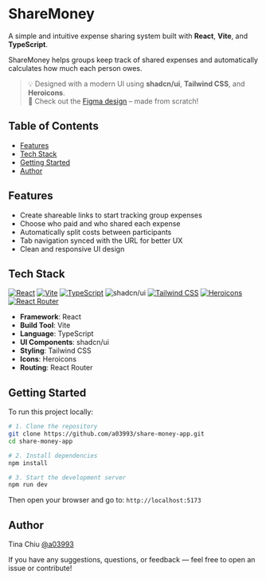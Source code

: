 # ShareMoney

A simple and intuitive expense sharing system built with **React**, **Vite**, and **TypeScript**.

ShareMoney helps groups keep track of shared expenses and automatically calculates how much each person owes.

> 💡 Designed with a modern UI using **shadcn/ui**, **Tailwind CSS**, and **Heroicons**.  
> 🎨 Check out the [Figma design](https://www.figma.com/design/wf5gIxDnxbsqw491AKW6NV/ShareMoney?node-id=3-5&p=f&t=bmlN2nxEf5uqFQSf-0) – made from scratch!

## Table of Contents

- [Features](#features)
- [Tech Stack](#tech-stack)
- [Getting Started](#getting-started)
- [Author](#author)

## Features

-  Create shareable links to start tracking group expenses  
-  Choose who paid and who shared each expense  
-  Automatically split costs between participants  
-  Tab navigation synced with the URL for better UX  
-  Clean and responsive UI design 

## Tech Stack

[![React](https://img.shields.io/badge/React-20232A?logo=react&logoColor=61DAFB)](https://reactjs.org/)
[![Vite](https://img.shields.io/badge/Vite-646CFF?logo=vite&logoColor=white)](https://vitejs.dev/)
[![TypeScript](https://img.shields.io/badge/TypeScript-3178C6?logo=typescript&logoColor=white)](https://www.typescriptlang.org/)
![shadcn/ui](https://img.shields.io/badge/shadcn--ui-ffffff?logo=shadcn/ui&logoColor=black)
[![Tailwind CSS](https://img.shields.io/badge/TailwindCSS-38B2AC?logo=tailwindcss&logoColor=white)](https://tailwindcss.com/)
[![Heroicons](https://img.shields.io/badge/Heroicons-8B5CF6?logo=heroicons&logoColor=white)](https://heroicons.com/)
[![React Router](https://img.shields.io/badge/React_Router-CA4245?logo=react-router&logoColor=white)](https://reactrouter.com/)

- **Framework**: React
- **Build Tool**: Vite
- **Language**: TypeScript
- **UI Components**: shadcn/ui
- **Styling**: Tailwind CSS
- **Icons**: Heroicons
- **Routing**: React Router

## Getting Started
To run this project locally:
```bash
# 1. Clone the repository
git clone https://github.com/a03993/share-money-app.git
cd share-money-app

# 2. Install dependencies
npm install

# 3. Start the development server
npm run dev
```

Then open your browser and go to: `http://localhost:5173`

## Author

Tina Chiu [@a03993](https://github.com/a03993)

If you have any suggestions, questions, or feedback — feel free to open an issue or contribute!
